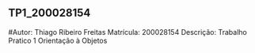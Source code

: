 ## TP1_200028154
 #Autor: Thiago Ribeiro Freitas
 Matrícula: 200028154
 Descrição: Trabalho Pratico 1 Orientação à Objetos 
